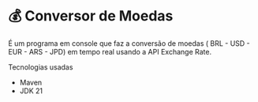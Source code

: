# 💰 Conversor de Moedas

É um programa em console que faz a conversão de moedas ( BRL - USD - EUR - ARS - JPD) em tempo real usando a API Exchange Rate.

Tecnologias usadas

- Maven
- JDK 21
